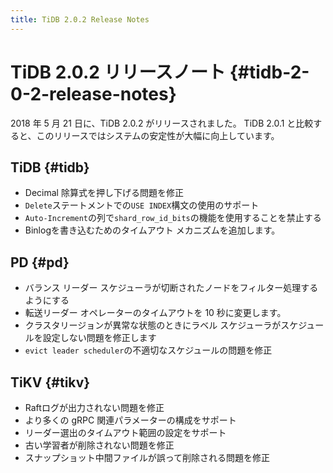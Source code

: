 ```yaml
---
title: TiDB 2.0.2 Release Notes
---
```


# TiDB 2.0.2 リリースノート {#tidb-2-0-2-release-notes}

2018 年 5 月 21 日に、TiDB 2.0.2 がリリースされました。 TiDB 2.0.1 と比較すると、このリリースではシステムの安定性が大幅に向上しています。

## TiDB {#tidb}

-   Decimal 除算式を押し下げる問題を修正
-   `Delete`ステートメントでの`USE INDEX`構文の使用のサポート
-   `Auto-Increment`の列で`shard_row_id_bits`の機能を使用することを禁止する
-   Binlogを書き込むためのタイムアウト メカニズムを追加します。

## PD {#pd}

-   バランス リーダー スケジューラが切断されたノードをフィルター処理するようにする
-   転送リーダー オペレーターのタイムアウトを 10 秒に変更します。
-   クラスタリージョンが異常な状態のときにラベル スケジューラがスケジュールを設定しない問題を修正します
-   `evict leader scheduler`の不適切なスケジュールの問題を修正

## TiKV {#tikv}

-   Raftログが出力されない問題を修正
-   より多くの gRPC 関連パラメーターの構成をサポート
-   リーダー選出のタイムアウト範囲の設定をサポート
-   古い学習者が削除されない問題を修正
-   スナップショット中間ファイルが誤って削除される問題を修正
